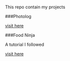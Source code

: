 This repo contain my projects

###Photolog

<a href="victorakpan-dev.github.io/Photolog" rel="_blank">visit here</a>

###Food Ninja

A tutorial I followed 

<a href="victorakpan-dev.github.io/Foodninja" rel="_blank">visit here</a>


